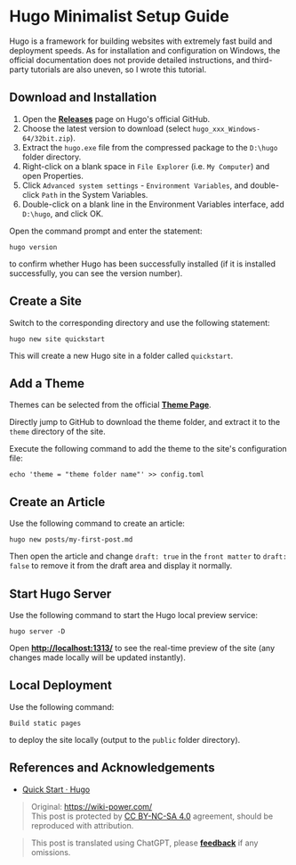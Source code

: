 # Hugo Minimalist Setup Guide

Hugo is a framework for building websites with extremely fast build and deployment speeds. As for installation and configuration on Windows, the official documentation does not provide detailed instructions, and third-party tutorials are also uneven, so I wrote this tutorial.

## Download and Installation

1. Open the [**Releases**](https://github.com/gohugoio/hugo/releases) page on Hugo's official GitHub.
2. Choose the latest version to download (select `hugo_xxx_Windows-64/32bit.zip`).
3. Extract the `hugo.exe` file from the compressed package to the `D:\hugo` folder directory.
4. Right-click on a blank space in `File Explorer` (i.e. `My Computer`) and open Properties.
5. Click `Advanced system settings` - `Environment Variables`, and double-click `Path` in the System Variables.
6. Double-click on a blank line in the Environment Variables interface, add `D:\hugo`, and click OK.

Open the command prompt and enter the statement:

```
hugo version
```

to confirm whether Hugo has been successfully installed (if it is installed successfully, you can see the version number).

## Create a Site

Switch to the corresponding directory and use the following statement:

```
hugo new site quickstart
```

This will create a new Hugo site in a folder called `quickstart`.

## Add a Theme

Themes can be selected from the official [**Theme Page**](https://themes.gohugo.io/).

Directly jump to GitHub to download the theme folder, and extract it to the `theme` directory of the site.

Execute the following command to add the theme to the site's configuration file:

```
echo 'theme = "theme folder name"' >> config.toml
```

## Create an Article

Use the following command to create an article:

```
hugo new posts/my-first-post.md
```

Then open the article and change `draft: true` in the `front matter` to `draft: false` to remove it from the draft area and display it normally.

## Start Hugo Server

Use the following command to start the Hugo local preview service:

```
hugo server -D
```

Open [**http://localhost:1313/**](http://localhost:1313/) to see the real-time preview of the site (any changes made locally will be updated instantly).

## Local Deployment

Use the following command:

```
Build static pages
```

to deploy the site locally (output to the `public` folder directory).

## References and Acknowledgements

- [Quick Start · Hugo](https://gohugo.io/getting-started/quick-start/)

> Original: <https://wiki-power.com/>  
> This post is protected by [CC BY-NC-SA 4.0](https://creativecommons.org/licenses/by/4.0/deed.en) agreement, should be reproduced with attribution.

> This post is translated using ChatGPT, please [**feedback**](https://github.com/linyuxuanlin/Wiki_MkDocs/issues/new) if any omissions.